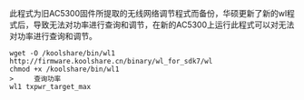 此程式为旧AC5300固件所提取的无线网络调节程式而备份，华硕更新了新的wl程式后，导致无法对功率进行查询和调节，在新的AC5300上运行此程式可以对无法对功率进行查询和调节。

```
wget -O /koolshare/bin/wl1 http://firmware.koolshare.cn/binary/wl_for_sdk7/wl
chmod +x /koolshare/bin/wl1
>     查询功率
wl1 txpwr_target_max
```
